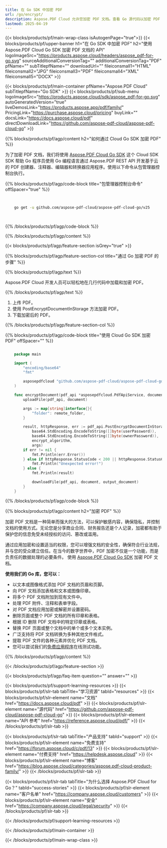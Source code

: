 ```yaml
---
title: 在 Go SDK 中加密 PDF
url: /go/encrypt/
description: Aspose.PDF Cloud 允许您加密 PDF 文档。查看 Go 源代码以加密 PDF 文件。
lastmod: 2025-04-19
---
```


{{< blocks/products/pf/main-wrap-class isAutogenPage="true">}}
{{< blocks/products/pf/upper-banner h1="在 Go SDK 中加密 PDF" h2="使用 Aspose.PDF Cloud Go SDK 加密 PDF 文档的 API" logoImageSrc="https://products.aspose.cloud/headers/aspose_pdf-for-go.svg" sourceAdditionalConversionTag="" additionalConversionTag="PDF" pfName="" subTitlepfName="" downloadUrl="" fileiconsmall1="HTML" fileiconsmall2="JPG" fileiconsmall3="PDF" fileiconsmall4="XML" fileiconsmall5="DOCX" >}}

{{< blocks/products/pf/main-container pfName="Aspose.PDF Cloud" subTitlepfName="Go SDK" >}}
{{< blocks/products/pf/sub-menu logoImageSrc="https://products.aspose.cloud/sdk/aspose_pdf-for-go.svg"
autoGeneratedVersion="true"
liveDemosLink="https://products.aspose.app/pdf/family/" PricingLink="https://purchase.aspose.cloud/pricing" buyLink="" docsLink="https://docs.aspose.cloud/pdf"  directDownloadLink="https://github.com/aspose-pdf-cloud/aspose-pdf-cloud-go" >}}

{{% blocks/products/pf/agp/content h2="如何通过 Cloud Go SDK 加密 PDF" %}}

为了加密 PDF 文档，我们将使用
[Aspose.PDF Cloud Go SDK](https://products.aspose.cloud/pdf/go/)
这个 Cloud SDK SDK 帮助 Go 程序员使用 Go 编程语言通过 Aspose.PDF REST API 开发基于云的 PDF 创建器、注释器、编辑器和转换器应用程序。使用以下命令从包管理器控制台执行。

{{% blocks/products/pf/agp/code-block title="包管理器控制台命令" offSpacer="true" %}}

```bash

     
    go get -u github.com/aspose-pdf-cloud/aspose-pdf-cloud-go/v25
     
     
```

{{% /blocks/products/pf/agp/code-block %}}

{{% /blocks/products/pf/agp/content %}}

{{< blocks/products/pf/agp/feature-section isGrey="true" >}}

{{% blocks/products/pf/agp/feature-section-col title="通过 Go 加密 PDF 的步骤" %}}

{{% blocks/products/pf/agp/text %}}

Aspose.PDF Cloud 开发人员可以轻松地在几行代码中加载和加密 PDF。

{{% /blocks/products/pf/agp/text %}}

1. 上传 PDF。
1. 使用 PostEncryptDocumentInStorage 方法加密 PDF。
1. 下载加密后的 PDF。

{{% /blocks/products/pf/agp/feature-section-col %}}

{{% blocks/products/pf/agp/code-block title="使用 Cloud Go SDK 加密 PDF" offSpacer="" %}}

```go

    package main

    import (
        "encoding/base64"
        "fmt"

        asposepdfcloud "github.com/aspose-pdf-cloud/aspose-pdf-cloud-go/v25"
    )

    func encryptDocument(pdf_api *asposepdfcloud.PdfApiService, document string, output_document string, userPassword string, ownerPassword string, encrypt_algorithm string, remote_folder string) {
        uploadFile(pdf_api, document)

        args := map[string]interface{}{
            "folder": remote_folder,
        }

        result, httpResponse, err := pdf_api.PostEncryptDocumentInStorage(document,
            base64.StdEncoding.EncodeToString([]byte(userPassword)),
            base64.StdEncoding.EncodeToString([]byte(ownerPassword)),
            encrypt_algorithm,
            args)
        if err != nil {
            fmt.Println(err.Error())
        } else if httpResponse.StatusCode < 200 || httpResponse.StatusCode > 299 {
            fmt.Println("Unexpected error!")
        } else {
            fmt.Println(result)

            downloadFile(pdf_api, document, output_document)
        }
    }
```

{{% /blocks/products/pf/agp/code-block %}}

{{% blocks/products/pf/agp/content h2="加密 PDF" %}}

加密 PDF 文档是一种简单而强大的方法，可以保护敏感内容，确保隐私，并控制文档的使用方式。无论您是分享商业合同、财务报告还是个人记录，加密都有助于保护您的信息免受未经授权的访问、篡改或滥用。

通过应用加密和设置适当的权限，您可以增强文档的安全性，确保符合行业法规，并与您的受众建立信任。在当今的数字世界中，PDF 加密不仅是一个功能，而是负责任的数据处理的必要条件。
使用 [Aspose.PDF Cloud Go SDK](https://products.aspose.cloud/pdf/go/) 加密 PDF 文档。

**使用我们的 Go 库，您可以：**

+ 以文本或图像格式添加 PDF 文档的页眉和页脚。
+ 向 PDF 文档添加表格和文本或图像印章。
+ 将多个 PDF 文档附加到现有文件中。
+ 处理 PDF 附件、注释和表单字段。
+ 对 PDF 文档应用加密或解密并设置密码。
+ 删除页面或整个 PDF 文档的所有印章和表格。
+ 根据 ID 删除 PDF 文档中的特定印章或表格。
+ 替换 PDF 页面或整个文档中的单个或多个文本实例。
+ 广泛支持将 PDF 文档转换为多种其他文件格式。
+ 提取 PDF 文件的各种元素并优化 PDF 文档。
+ 您可以尝试我们的[免费应用程序](https://products.aspose.app/pdf/family/)在线测试功能。

{{% /blocks/products/pf/agp/content %}}

{{< /blocks/products/pf/agp/feature-section >}}

{{< blocks/products/pf/agp/faq-item question="" answer="" >}}

{{< blocks/products/pf/support-learning-resources >}}
{{< blocks/products/pf/slr-tab tabTitle="学习资源" tabId="resources" >}}
{{< blocks/products/pf/slr-element name="文档" href="https://docs.aspose.cloud/pdf" >}}
{{< blocks/products/pf/slr-element name="源代码" href="https://github.com/aspose-pdf-cloud/aspose-pdf-cloud-go" >}}
{{< blocks/products/pf/slr-element name="API 参考" href="https://reference.aspose.cloud/pdf/" >}}
{{< /blocks/products/pf/slr-tab >}}

{{< blocks/products/pf/slr-tab tabTitle="产品支持" tabId="support" >}}
{{< blocks/products/pf/slr-element name="免费支持" href="https://forum.aspose.cloud/c/pdf/13" >}}
{{< blocks/products/pf/slr-element name="付费支持" href="https://helpdesk.aspose.cloud" >}}
{{< blocks/products/pf/slr-element name="博客" href="https://blog.aspose.cloud/categories/aspose.pdf-cloud-product-family/" >}}
{{< /blocks/products/pf/slr-tab >}}

{{< blocks/products/pf/slr-tab tabTitle="为什么选择 Aspose.PDF Cloud for Go？" tabId="success-stories" >}}
{{< blocks/products/pf/slr-element name="客户名单" href="https://company.aspose.cloud/customers" >}}
{{< blocks/products/pf/slr-element name="安全" href="https://company.aspose.cloud/legal/security" >}}
{{< /blocks/products/pf/slr-tab >}}

{{< /blocks/products/pf/support-learning-resources >}}

{{< /blocks/products/pf/main-container >}}

{{< /blocks/products/pf/main-wrap-class >}}



